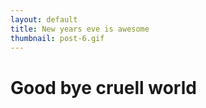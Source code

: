 ```yaml
---
layout: default
title: New years eve is awesome
thumbnail: post-6.gif
---
```


# Good bye cruell world